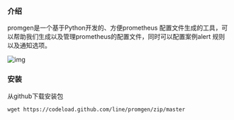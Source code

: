 ### 介绍

promgen是一个基于Python开发的、方便prometheus 配置文件生成的工具，可以帮助我们生成以及管理prometheus的配置文件，同时可以配置案例alert 规则以及通知选项。

![img](https://img2020.cnblogs.com/blog/562987/202005/562987-20200521110627546-1295788907.png)

### 安装

从github下载安装包

```shell
wget https://codeload.github.com/line/promgen/zip/master
```

